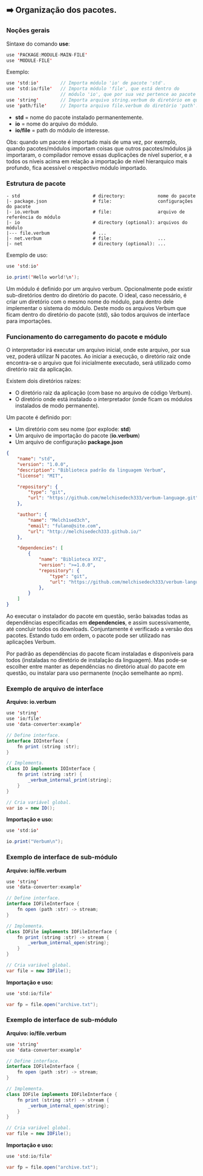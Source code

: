 ## :arrow_right: Organização dos pacotes.

### Noções gerais

Sintaxe do comando <b>use</b>:
```java
use 'PACKAGE:MODULE-MAIN-FILE'
use 'MODULE-FILE'
```

Exemplo:
```java
use 'std:io'        // Importa módulo 'io' de pacote 'std'.
use 'std:io/file'   // Importa módulo 'file', que está dentro do 
                    // módulo 'io', que por sua vez pertence ao pacote 'std';
use 'string'        // Importa arquivo string.verbum do diretório em questão.
use 'path/file'     // Importa arquivo file.verbum do diretório 'path'.
```

- <b>std</b> = nome do pacote instalado permanentemente.
- <b>io</b> = nome do arquivo do módulo.
- <b>io/file</b> = path do módulo de interesse.

Obs: quando um pacote é importado mais de uma vez, por exemplo, quando pacotes/módulos importam coisas que outros pacotes/módulos já importaram, o compilador remove essas duplicações de nível superior, e a todos os níveis acima em relação a importação de nível hierarquico mais profundo, fica acessível o respectivo módulo importado.


### Estrutura de pacote

```
- std                           # directory:            nome do pacote
|- package.json                 # file:                 configurações do pacote
|- io.verbum                    # file:                 arquivo de referência do módulo
|- io                           # directory (optional): arquivos do módulo
|--- file.verbum                # ...
|- net.verbum                   # file:                 ...
|- net                          # directory (optional): ...
```

Exemplo de uso:
```java
use 'std:io'

io.print('Hello world!\n');
```

Um módulo é definido por um arquivo verbum. Opcionalmente pode existir sub-diretórios dentro do diretório do pacote. O ideal, caso necessário, é criar um diretório com o mesmo nome do módulo, para dentro dele implementar o sistema do módulo. Deste modo os arquivos Verbum que ficam dentro do diretório do pacote (std), são todos arquivos de interface para importações.


### Funcionamento do carregamento do pacote e módulo

O interpretador irá executar um arquivo inicial, onde este arquivo, por sua vez, poderá utilizar N pacotes.
Ao iniciar a execução, o diretório raiz onde encontra-se o arquivo que foi inicialmente executado, será utilizado como diretório raiz da aplicação.

Existem dois diretórios raízes:
- O diretório raiz da aplicação (com base no arquivo de código Verbum).
- O diretório onde está instalado o interpretador (onde ficam os módulos instalados de modo permanente).

Um pacote é definido por:
- Um diretório com seu nome (por explode: <b>std</b>)
- Um arquivo de importação do pacote (<b>io.verbum</b>)
- Um arquivo de configuração <b>package.json</b>

```json
{
    "name": "std",
    "version": "1.0.0",
    "description": "Biblioteca padrão da linguagem Verbum",
    "license": "MIT",

    "repository": {
        "type": "git",
        "url": "https://github.com/melchisedech333/verbum-language.git"
    },

    "author": {
        "name": "Melch1sed3ch",
        "email": "fulano@site.com",
        "url": "http://melchisedech333.github.io/"
    },

    "dependencies": [
        {
            "name": "Biblioteca XYZ",
            "version": ">=1.0.0",
            "repository": {
                "type": "git",
                "url": "https://github.com/melchisedech333/verbum-language.git"
            },
        }
    ]
}
```

Ao executar o instalador do pacote em questão, serão baixadas todas as dependências especificadas em <b>dependencies</b>, e assim sucessivamente, até concluir todos os downloads. Conjuntamente é verificado a versão dos pacotes. Estando tudo em ordem, o pacote pode ser utilizado nas aplicações Verbum.

Por padrão as dependências do pacote ficam instaladas e disponíveis para todos (instaladas no diretório de instalação da linguagem).
Mas pode-se escolher entre manter as dependências no diretório atual do pacote em questão, ou instalar para uso permanente (noção semelhante ao npm).


### Exemplo de arquivo de interface

<b>Arquivo: io.verbum</b>

```java
use 'string'
use 'io/file'
use 'data-converter:example'

// Define interface.
interface IOInterface {
    fn print (string :str);
}

// Implementa.
class IO implements IOInterface {
    fn print (string :str) {
        _verbum_internal_print(string);
    }
}

// Cria variável global.
var io = new IO();
```

<b>Importação e uso:</b>

```java
use 'std:io'

io.print("Verbum\n");
```

### Exemplo de interface de sub-módulo

<b>Arquivo: io/file.verbum</b>

```java
use 'string'
use 'data-converter:example'

// Define interface.
interface IOFileInterface {
    fn open (path :str) -> stream;
}

// Implementa.
class IOFile implements IOFileInterface {
    fn print (string :str) -> stream {
        _verbum_internal_open(string);
    }
}

// Cria variável global.
var file = new IOFile();
```

<b>Importação e uso:</b>

```java
use 'std:io/file'

var fp = file.open("archive.txt");
```

### Exemplo de interface de sub-módulo

<b>Arquivo: io/file.verbum</b>

```java
use 'string'
use 'data-converter:example'

// Define interface.
interface IOFileInterface {
    fn open (path :str) -> stream;
}

// Implementa.
class IOFile implements IOFileInterface {
    fn print (string :str) -> stream {
        _verbum_internal_open(string);
    }
}

// Cria variável global.
var file = new IOFile();
```

<b>Importação e uso:</b>

```java
use 'std:io/file'

var fp = file.open("archive.txt");
```




